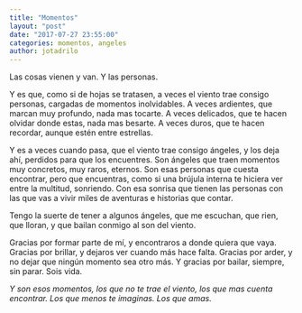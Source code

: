 ```yaml
---
title: "Momentos"
layout: "post"
date: "2017-07-27 23:55:00"
categories: momentos, angeles
author: jotadrilo
---
```


Las cosas vienen y van. Y las personas.

Y es que, como si de hojas se tratasen, a veces el viento trae consigo personas, cargadas de momentos inolvidables.
A veces ardientes, que marcan muy profundo, nada mas tocarte.
A veces delicados, que te hacen olvidar donde estas, nada mas besarte.
A veces duros, que te hacen recordar, aunque estén entre estrellas.

Y es a veces cuando pasa, que el viento trae consigo ángeles, y los deja ahí, perdidos para que los encuentres.
Son ángeles que traen momentos muy concretos, muy raros, eternos.
Son esas personas que cuesta encontrar, pero que encuentras, como si una brújula interna te hiciera ver entre la multitud, sonriendo. Con esa sonrisa que tienen las personas con las que vas a vivir miles de aventuras e historias que contar.

Tengo la suerte de tener a algunos ángeles, que me escuchan, que rien, que lloran, y que bailan conmigo al son del viento. 

Gracias por formar parte de mí, y encontraros a donde quiera que vaya.
Gracias por brillar, y dejaros ver cuando más hace falta.
Gracias por arder, y no dejar que ningún momento sea otro más.
Y gracias por bailar, siempre, sin parar. Sois vida.

*Y son esos momentos, los que no te trae el viento, los que mas cuenta encontrar. Los que menos te imaginas. Los que amas.*
